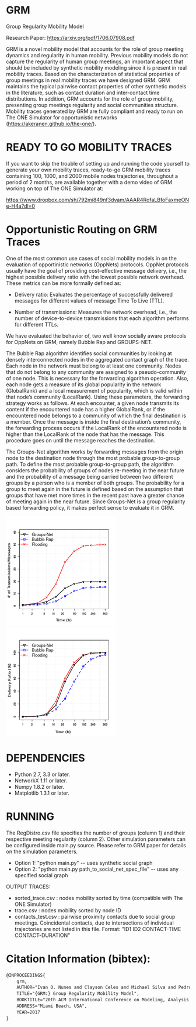 # GRM
Group Regularity Mobility Model

Research Paper: https://arxiv.org/pdf/1706.07908.pdf

GRM is a novel mobility model that accounts for the role of group meeting dynamics and regularity in human mobility. Previous mobility models do not capture the regularity of human group meetings, an important aspect that should be included by synthetic  mobility modeling since it is present in real mobility traces. Based on the characterization of statistical properties of group meetings in real mobility traces we have designed GRM. GRM maintains the typical pairwise contact properties of other synthetic models in the literature, such as contact duration and inter-contact time distributions. In addition, GRM accounts for the role of group mobility, presenting group meetings regularity and social communities structure. Mobility traces generated by GRM are fully compliant and ready to run on The ONE Simulator for opportunistic networks (https://akeranen.github.io/the-one/).

# READY TO GO MOBILITY TRACES
If you want to skip the trouble of setting up and running the code yourself to generate your own mobility traces, ready-to-go GRM mobility traces containing 100, 1000, and 2000 mobile nodes trajectories, throughout a period of 2 months, are available together with a demo video of GRM working on top of The ONE Simulator at:

https://www.dropbox.com/sh/792mi849nf3dvam/AAAR4RofaLBfoFaxmeONe-H4a?dl=0

# Opportunistic Routing on GRM Traces

One of the most common use cases of social mobility models in on the evaluation of opportinistic networks (OppNets) protocols.
OppNet protocols usually have the goal of  providing cost-effective message delivery, i.e., the highest
possible delivery ratio with the lowest possible network overhead. These metrics can be more formally defined as:

- Delivery ratio: Evaluates the percentage of successfully
delivered messages for different values of message Time
To Live (TTL).

- Number of transmissions: Measures the network overhead,
i.e., the number of device-to-device transmissions
that each algorithm performs for different TTLs.


We have evaluated the behavior of, two well know socially aware protocols for OppNets on GRM, namely Bubble Rap and GROUPS-NET.

The Bubble Rap algorithm identifies social communities
by looking at densely interconnected nodes in the aggregated
contact graph of the trace. Each node in the network must
belong to at least one community. Nodes that do not belong
to any community are assigned to a pseudo-community
of one node. This is necessary for the forwarding algorithm
operation. Also, each node gets a measure of its global popularity
in the network (GlobalRank) and a local measurement
of popularity, which is valid within that node’s community
(LocalRank). Using these parameters, the forwarding strategy
works as follows. At each encounter, a given node transmits
its content if the encountered node has a higher GlobalRank,
or if the encountered node belongs to a community of
which the final destination is a member. Once the message
is inside the final destination’s community, the forwarding
process occurs if the LocalRank of the encountered node is
higher than the LocalRank of the node that has the message.
This procedure goes on until the message reaches the
destination.

The Groups-Net algorithm works by forwarding messages
from the origin node to the destination node through the
most probable group-to-group path. To define the most
probable group-to-group path, the algorithm considers the
probability of groups of nodes re-meeting in the near future
and the probability of a message being carried between two
different groups by a person who is a member of both groups.
The probability for a group to meet again in the future is
defined based on the assumption that groups that have met
more times in the recent past have a greater chance of meeting
again in the near future. Since Groups-Net is a group
regularity based forwarding policy, it makes perfect sense to
evaluate it in GRM.

<img src="./img/overhead_log.png" width="300" height="300"> <img src="./img/deliv_log.png" width="300" height="300">

# DEPENDENCIES
- Python 2.7, 3.3 or later.
- NetworkX 1.11 or later.
- Numpy 1.8.2 or later.
- Matplotlib 1.3.1 or later.

# RUNNING
The RegDistro.csv file specifies the number of groups (column 1) and their respective meeting regularity (column 2). Other simulation parameters can be configured inside main.py source. Please refer to GRM paper for details on the simulation parameters.

- Option 1: "python main.py" -- uses synthetic social graph
- Option 2: "python main.py path_to_social_net_spec_file" -- uses any specified social graph

OUTPUT TRACES:

- sorted_trace.csv : nodes mobility sorted by time (compatible with The ONE Simulator)
- trace.csv : nodes mobility sorted by node ID
- contacts_test.csv : pairwise proximity contacts due to social group meetings. Coincidental contacts, due to intersections of individual trajectories are not listed in this file.
Format: "ID1 ID2 CONTACT-TIME CONTACT-DURATION"

# Citation Information (bibtex): 
```latex
@INPROCEEDINGS{
    grm,
    AUTHOR="Ivan O. Nunes and Clayson Celes and Michael Silva and Pedro {Vaz de Melo} and Antonio {A.F. Loureiro}",
    TITLE="{GRM:} Group Regularity Mobility Model",
    BOOKTITLE="20th ACM International Conference on Modeling, Analysis and Simulation of Wireless and Mobile Systems (MSWiM'17)",
    ADDRESS="Miami Beach, USA",
    YEAR=2017
}
```

